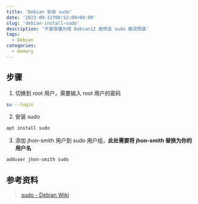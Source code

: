 ```yaml
---
title: 'Debian 安装 sudo'
date: '2023-09-11T00:52:00+08:00'
slug: 'debian-install-sudo'
description: '不是很懂为啥 Debian12 居然连 sudo 都没预装'
tags:
  - Debian
categories:
  - memory
---
```


## 步骤
1. 切换到 root 用户，需要输入 root 用户的密码
```bash
su --login
```

2. 安装 sudo
```bash
apt install sudo
```

3. 添加 jhon-smith 用户到 sudo 用户组，**此处需要将 jhon-smith 替换为你的用户名**
```bash
adduser jhon-smith sudo
```

## 参考资料
> [sudo - Debian Wiki](https://wiki.debian.org/sudo)